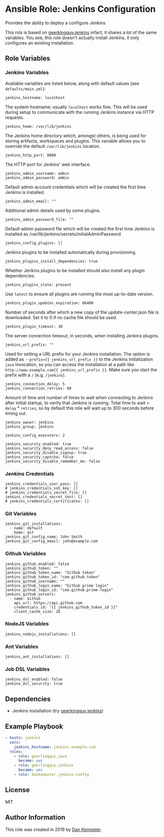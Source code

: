 # Ansible Role: Jenkins Configuration

Provides the ability to deploy a configure Jenkins.

This rols is based on [geerkingguy.jenkins](https://github/geerlingguy.jenkins)
infact, it shares a lot of the same variables. You see, this role doesn't
actually install Jenkins, it only configures an existing installation.


## Role Variables

### Jenkins Variables

Available variables are listed below, along with default values (see `defaults/main.yml`):

    jenkins_hostname: localhost

The system hostname; usually `localhost` works fine. This will be used during setup to communicate with the running Jenkins instance via HTTP requests.

    jenkins_home: /var/lib/jenkins

The Jenkins home directory which, amongst others, is being used for storing artifacts, workspaces and plugins. This variable allows you to override the default `/var/lib/jenkins` location.

    jenkins_http_port: 8080

The HTTP port for Jenkins' web interface.

    jenkins_admin_username: admin
    jenkins_admin_password: admin

Default admin account credentials which will be created the first time Jenkins is installed.

    jenkins_admin_email: ""

Additional admin details used by some plugins.

    jenkins_admin_password_file: ""

Default admin password file which will be created the first time Jenkins is installed as /var/lib/jenkins/secrets/initialAdminPassword

    jenkins_config_plugins: []

Jenkins plugins to be installed automatically during provisioning.

    jenkins_plugins_install_dependencies: true

Whether Jenkins plugins to be installed should also install any plugin dependencies.

    jenkins_plugins_state: present

Use `latest` to ensure all plugins are running the most up-to-date version.

    jenkins_plugin_updates_expiration: 86400

Number of seconds after which a new copy of the update-center.json file is downloaded. Set it to 0 if no cache file should be used.

    jenkins_plugin_timeout: 30

The server connection timeout, in seconds, when installing Jenkins plugins.

    jenkins_url_prefix: ""

Used for setting a URL prefix for your Jenkins installation. The option is added as `--prefix={{ jenkins_url_prefix }}` to the Jenkins initialization `java` invocation, so you can access the installation at a path like `http://www.example.com{{ jenkins_url_prefix }}`. Make sure you start the prefix with a `/` (e.g. `/jenkins`).

    jenkins_connection_delay: 5
    jenkins_connection_retries: 60

Amount of time and number of times to wait when connecting to Jenkins after initial startup, to verify that Jenkins is running. Total time to wait = `delay` * `retries`, so by default this role will wait up to 300 seconds before timing out.

```
jenkins_owner: jenkins
jenkins_group: jenkins
```

```
jenkins_config_executors: 2
```

```
jenkins_security_enabled: true
jenkins_security_deny_read_access: false
jenkins_security_disable_signup: true
jenkins_security_captcha: false
jenkins_security_disable_remember_me: false
```


### Jenkins Credentials

```
jenkins_credentials_user_pass: []
# jenkins_credentials_ssh_key: []
# jenkins_credentials_secret_file: []
jenkins_credentials_secret_text: []
# jenkins_credentials_certificates: []
```


### Git Variables

```
jenkins_git_installations:
  - name: default
    home: git
jenkins_git_config_name: John Smith
jenkins_git_config_email: john@example.com
```


### Github Variables

```
jenkins_github_enabled: false
jenkins_github_token: ""
jenkins_github_token_name: "Github token"
jenkins_github_token_id: "com.github.token"
jenkins_github_username: ""
jenkins_github_login_name: "Github prime login"
jenkins_github_login_id: "com.github.prime-login" 
jenkins_github_servers:
  - name: Github
    api_url: https://api.github.com
    credentials_id: "{{ jenkins_github_token_id }}"
    client_cache_size: 20
```


### NodeJS Variables

```
jenkins_nodejs_installations: []
```


### Ant Variables

```
jenkins_ant_installations: []
```


### Job DSL Variables

```
jenkins_dsl_enabled: false
jenkins_dsl_security: true
```


## Dependencies

  - Jenkins installation (try
    [geerkingguy.jenkins](https://github/geerlingguy.jenkins))


## Example Playbook

```yaml
- hosts: jenkins
  vars:
    jenkins_hostname: jenkins.example.com
  roles:
    - role: geerlingguy.java
      become: yes
    - role: geerlingguy.jenkins
      become: yes
    - role: dankempster.jenkins-config
```

## License

MIT

## Author Information

This role was created in 2019 by [Dan Kempster](https://github.com/dankempster).

